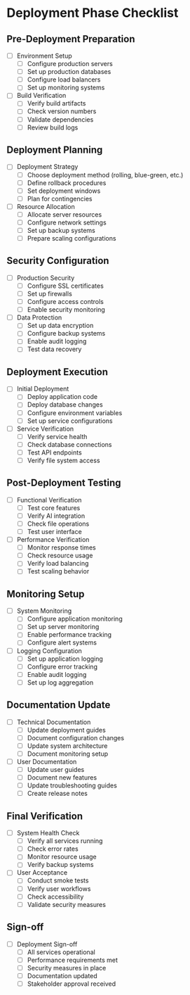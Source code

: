 # Deployment Phase Checklist

## Pre-Deployment Preparation
- [ ] Environment Setup
  - [ ] Configure production servers
  - [ ] Set up production databases
  - [ ] Configure load balancers
  - [ ] Set up monitoring systems

- [ ] Build Verification
  - [ ] Verify build artifacts
  - [ ] Check version numbers
  - [ ] Validate dependencies
  - [ ] Review build logs

## Deployment Planning
- [ ] Deployment Strategy
  - [ ] Choose deployment method (rolling, blue-green, etc.)
  - [ ] Define rollback procedures
  - [ ] Set deployment windows
  - [ ] Plan for contingencies

- [ ] Resource Allocation
  - [ ] Allocate server resources
  - [ ] Configure network settings
  - [ ] Set up backup systems
  - [ ] Prepare scaling configurations

## Security Configuration
- [ ] Production Security
  - [ ] Configure SSL certificates
  - [ ] Set up firewalls
  - [ ] Configure access controls
  - [ ] Enable security monitoring

- [ ] Data Protection
  - [ ] Set up data encryption
  - [ ] Configure backup systems
  - [ ] Enable audit logging
  - [ ] Test data recovery

## Deployment Execution
- [ ] Initial Deployment
  - [ ] Deploy application code
  - [ ] Deploy database changes
  - [ ] Configure environment variables
  - [ ] Set up service configurations

- [ ] Service Verification
  - [ ] Verify service health
  - [ ] Check database connections
  - [ ] Test API endpoints
  - [ ] Verify file system access

## Post-Deployment Testing
- [ ] Functional Verification
  - [ ] Test core features
  - [ ] Verify AI integration
  - [ ] Check file operations
  - [ ] Test user interface

- [ ] Performance Verification
  - [ ] Monitor response times
  - [ ] Check resource usage
  - [ ] Verify load balancing
  - [ ] Test scaling behavior

## Monitoring Setup
- [ ] System Monitoring
  - [ ] Configure application monitoring
  - [ ] Set up server monitoring
  - [ ] Enable performance tracking
  - [ ] Configure alert systems

- [ ] Logging Configuration
  - [ ] Set up application logging
  - [ ] Configure error tracking
  - [ ] Enable audit logging
  - [ ] Set up log aggregation

## Documentation Update
- [ ] Technical Documentation
  - [ ] Update deployment guides
  - [ ] Document configuration changes
  - [ ] Update system architecture
  - [ ] Document monitoring setup

- [ ] User Documentation
  - [ ] Update user guides
  - [ ] Document new features
  - [ ] Update troubleshooting guides
  - [ ] Create release notes

## Final Verification
- [ ] System Health Check
  - [ ] Verify all services running
  - [ ] Check error rates
  - [ ] Monitor resource usage
  - [ ] Verify backup systems

- [ ] User Acceptance
  - [ ] Conduct smoke tests
  - [ ] Verify user workflows
  - [ ] Check accessibility
  - [ ] Validate security measures

## Sign-off
- [ ] Deployment Sign-off
  - [ ] All services operational
  - [ ] Performance requirements met
  - [ ] Security measures in place
  - [ ] Documentation updated
  - [ ] Stakeholder approval received 